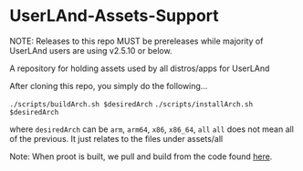 # UserLAnd-Assets-Support

NOTE: Releases to this repo MUST be prereleases while majority of UserLAnd users are using v2.5.10 or below.

A repository for holding assets used by all distros/apps for UserLAnd

After cloning this repo, you simply do the following...

`./scripts/buildArch.sh $desiredArch` 
`./scripts/installArch.sh $desiredArch`

where `desiredArch` can be `arm`, `arm64`, `x86`, `x86_64`, `all`
`all` does not mean all of the previous.  It just relates to the files under assets/all

Note: When proot is built, we pull and build from the code found [here](https://github.com/CypherpunkArmory/proot).
